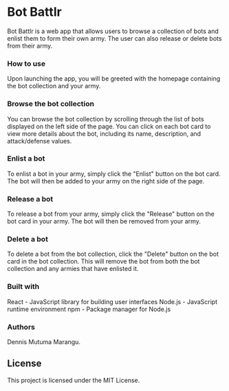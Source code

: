 # Bot Battlr

Bot Battlr is a web app that allows users to browse a collection of bots and enlist them to form their own army. The user can also release or delete bots from their army.

### How to use

Upon launching the app, you will be greeted with the homepage containing the bot collection and your army.

### Browse the bot collection

You can browse the bot collection by scrolling through the list of bots displayed on the left side of the page. You can click on each bot card to view more details about the bot, including its name, description, and attack/defense values.

### Enlist a bot

To enlist a bot in your army, simply click the "Enlist" button on the bot card. The bot will then be added to your army on the right side of the page.

### Release a bot

To release a bot from your army, simply click the "Release" button on the bot card in your army. The bot will then be removed from your army.

### Delete a bot

To delete a bot from the bot collection, click the "Delete" button on the bot card in the bot collection. This will remove the bot from both the bot collection and any armies that have enlisted it.

### Built with

React - JavaScript library for building user interfaces
Node.js - JavaScript runtime environment
npm - Package manager for Node.js

### Authors
Dennis Mutuma Marangu.

## License

This project is licensed under the MIT License.



